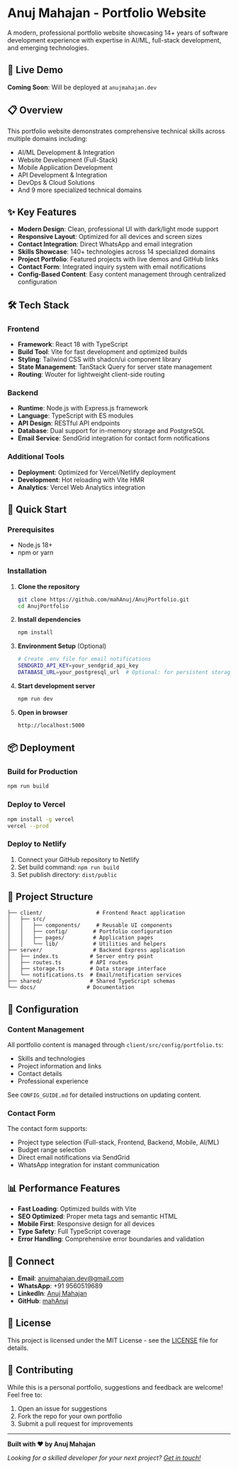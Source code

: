 # Anuj Mahajan - Portfolio Website

A modern, professional portfolio website showcasing 14+ years of software development experience with expertise in AI/ML, full-stack development, and emerging technologies.

## 🚀 Live Demo

**Coming Soon**: Will be deployed at `anujmahajan.dev`

## 📋 Overview

This portfolio website demonstrates comprehensive technical skills across multiple domains including:
- AI/ML Development & Integration
- Website Development (Full-Stack)
- Mobile Application Development
- API Development & Integration
- DevOps & Cloud Solutions
- And 9 more specialized technical domains

## ✨ Key Features

- **Modern Design**: Clean, professional UI with dark/light mode support
- **Responsive Layout**: Optimized for all devices and screen sizes
- **Contact Integration**: Direct WhatsApp and email integration
- **Skills Showcase**: 140+ technologies across 14 specialized domains
- **Project Portfolio**: Featured projects with live demos and GitHub links
- **Contact Form**: Integrated inquiry system with email notifications
- **Config-Based Content**: Easy content management through centralized configuration

## 🛠️ Tech Stack

### Frontend
- **Framework**: React 18 with TypeScript
- **Build Tool**: Vite for fast development and optimized builds
- **Styling**: Tailwind CSS with shadcn/ui component library
- **State Management**: TanStack Query for server state management
- **Routing**: Wouter for lightweight client-side routing

### Backend
- **Runtime**: Node.js with Express.js framework
- **Language**: TypeScript with ES modules
- **API Design**: RESTful API endpoints
- **Database**: Dual support for in-memory storage and PostgreSQL
- **Email Service**: SendGrid integration for contact form notifications

### Additional Tools
- **Deployment**: Optimized for Vercel/Netlify deployment
- **Development**: Hot reloading with Vite HMR
- **Analytics**: Vercel Web Analytics integration

## 🚀 Quick Start

### Prerequisites
- Node.js 18+ 
- npm or yarn

### Installation

1. **Clone the repository**
   ```bash
   git clone https://github.com/mahAnuj/AnujPortfolio.git
   cd AnujPortfolio
   ```

2. **Install dependencies**
   ```bash
   npm install
   ```

3. **Environment Setup** (Optional)
   ```bash
   # Create .env file for email notifications
   SENDGRID_API_KEY=your_sendgrid_api_key
   DATABASE_URL=your_postgresql_url  # Optional: for persistent storage
   ```

4. **Start development server**
   ```bash
   npm run dev
   ```

5. **Open in browser**
   ```
   http://localhost:5000
   ```

## 📦 Deployment

### Build for Production
```bash
npm run build
```

### Deploy to Vercel
```bash
npm install -g vercel
vercel --prod
```

### Deploy to Netlify
1. Connect your GitHub repository to Netlify
2. Set build command: `npm run build`
3. Set publish directory: `dist/public`

## 📁 Project Structure

```
├── client/                 # Frontend React application
│   ├── src/
│   │   ├── components/     # Reusable UI components
│   │   ├── config/        # Portfolio configuration
│   │   ├── pages/         # Application pages
│   │   └── lib/           # Utilities and helpers
├── server/                # Backend Express application
│   ├── index.ts          # Server entry point
│   ├── routes.ts         # API routes
│   ├── storage.ts        # Data storage interface
│   └── notifications.ts  # Email/notification services
├── shared/               # Shared TypeScript schemas
└── docs/                # Documentation
```

## 🔧 Configuration

### Content Management
All portfolio content is managed through `client/src/config/portfolio.ts`:
- Skills and technologies
- Project information and links
- Contact details
- Professional experience

See `CONFIG_GUIDE.md` for detailed instructions on updating content.

### Contact Form
The contact form supports:
- Project type selection (Full-stack, Frontend, Backend, Mobile, AI/ML)
- Budget range selection
- Direct email notifications via SendGrid
- WhatsApp integration for instant communication

## 📊 Performance Features

- **Fast Loading**: Optimized builds with Vite
- **SEO Optimized**: Proper meta tags and semantic HTML
- **Mobile First**: Responsive design for all devices
- **Type Safety**: Full TypeScript coverage
- **Error Handling**: Comprehensive error boundaries and validation

## 🔗 Connect

- **Email**: anujmahajan.dev@gmail.com
- **WhatsApp**: +91 9560519689
- **LinkedIn**: [Anuj Mahajan](https://www.linkedin.com/in/anuj-mahajan-a2063790/)
- **GitHub**: [mahAnuj](https://github.com/mahAnuj)

## 📄 License

This project is licensed under the MIT License - see the [LICENSE](LICENSE) file for details.

## 🤝 Contributing

While this is a personal portfolio, suggestions and feedback are welcome! Feel free to:
1. Open an issue for suggestions
2. Fork the repo for your own portfolio
3. Submit a pull request for improvements

---

**Built with ❤️ by Anuj Mahajan**

*Looking for a skilled developer for your next project? [Get in touch!](https://wa.me/919560519689)*
